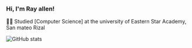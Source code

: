 ### Hi, I'm Ray allen!

🙎‍♂️ Studied [Computer Science] at the university of Eastern Star Academy, San mateo Rizal<br/>











![ GitHub stats](https://github-readme-stats.vercel.app/api?username=RayAllen&show_icons=true&theme=radical)
